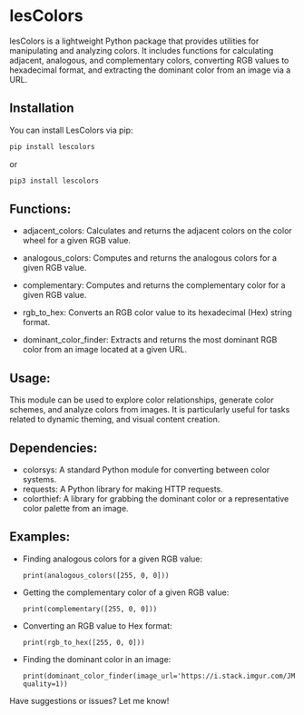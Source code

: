 # lesColors

lesColors is a lightweight Python package that provides utilities for manipulating and analyzing colors. It includes functions for calculating adjacent, analogous, and complementary colors, converting RGB values to hexadecimal format, and extracting the dominant color from an image via a URL.

## Installation

You can install LesColors via pip:

```bash
pip install lescolors
```

or

```bash
pip3 install lescolors
```

## Functions:
  - adjacent_colors:
      Calculates and returns the adjacent colors on the color wheel for a given RGB value.

  - analogous_colors:
      Computes and returns the analogous colors for a given RGB value.

  - complementary:
      Computes and returns the complementary color for a given RGB value.

  - rgb_to_hex:
      Converts an RGB color value to its hexadecimal (Hex) string format.

  - dominant_color_finder:
      Extracts and returns the most dominant RGB color from an image located at a given URL.
        
## Usage:
  This module can be used to explore color relationships, generate color schemes, and analyze colors from images. It is particularly useful for tasks related to dynamic theming, and visual content creation.

## Dependencies:
  - colorsys: A standard Python module for converting between color systems.
  - requests: A Python library for making HTTP requests.
  - colorthief: A library for grabbing the dominant color or a
              representative color palette from an image.

## Examples:
  - Finding analogous colors for a given RGB value:
      ```py3
      print(analogous_colors([255, 0, 0]))
      ```

  - Getting the complementary color of a given RGB value:
      ```py3
      print(complementary([255, 0, 0]))
      ```

  - Converting an RGB value to Hex format:
      ```py3
      print(rgb_to_hex([255, 0, 0]))
      ```

  - Finding the dominant color in an image:
      ```py3
      print(dominant_color_finder(image_url='https://i.stack.imgur.com/JM4F2.png', quality=1))
      ```

Have suggestions or issues? Let me know!
